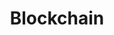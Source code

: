 ---
# This topic lives at
# https://digital.gov/topics/blockchain

# Topic Title
title: "Blockchain"

# description — keep it short and clear
summary: ""

# Weight
weight: 1

# For more information on managing topics,
# see https://github.com/GSA/digitalgov.gov/wiki/topics
---